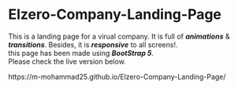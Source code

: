 # Elzero-Company-Landing-Page
<p>This is a landing page for a virual company. It is full of <em><strong>animations</strong></em> & <em><strong>transitions</strong></em>. Besides, it is <em><strong>responsive</strong></em> to all screens!.<br>
this page has been made using <em><strong>BootStrap 5</strong></em>.<br>
Please check the live version below.</p>
https://m-mohammad25.github.io/Elzero-Company-Landing-Page/
